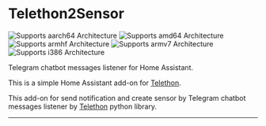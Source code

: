 # Telethon2Sensor
![Supports aarch64 Architecture][aarch64-shield]
![Supports amd64 Architecture][amd64-shield]
![Supports armhf Architecture][armhf-shield]
![Supports armv7 Architecture][armv7-shield]
![Supports i386 Architecture][i386-shield]

Telegram chatbot messages listener for Home Assistant.

This is a simple Home Assistant add-on for [Telethon](https://github.com/LonamiWebs/Telethon).

This add-on for send notification and create sensor by Telegram chatbot messages listener by [Telethon](https://github.com/LonamiWebs/Telethon) python library.

___

[aarch64-shield]: https://img.shields.io/badge/aarch64-yes-green.svg
[amd64-shield]: https://img.shields.io/badge/amd64-yes-green.svg
[armhf-shield]: https://img.shields.io/badge/armhf-yes-green.svg
[armv7-shield]: https://img.shields.io/badge/armv7-yes-green.svg
[i386-shield]: https://img.shields.io/badge/i386-yes-green.svg